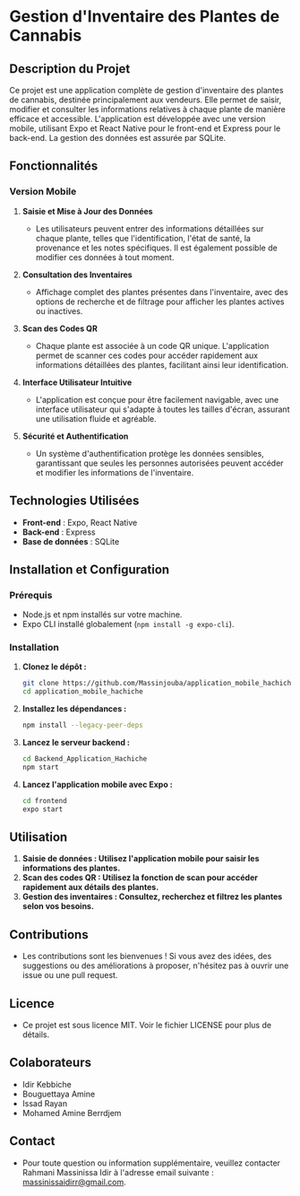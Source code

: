 # Gestion d'Inventaire des Plantes de Cannabis 

## Description du Projet

Ce projet est une application complète de gestion d'inventaire des plantes de cannabis, destinée principalement aux vendeurs. Elle permet de saisir, modifier et consulter les informations relatives à chaque plante de manière efficace et accessible. L'application est développée avec une version mobile, utilisant Expo et React Native pour le front-end et Express pour le back-end. La gestion des données est assurée par SQLite.

## Fonctionnalités

### Version Mobile

1. **Saisie et Mise à Jour des Données**
   - Les utilisateurs peuvent entrer des informations détaillées sur chaque plante, telles que l'identification, l'état de santé, la provenance et les notes spécifiques. Il est également possible de modifier ces données à tout moment.

2. **Consultation des Inventaires**
   - Affichage complet des plantes présentes dans l'inventaire, avec des options de recherche et de filtrage pour afficher les plantes actives ou inactives.

3. **Scan des Codes QR**
   - Chaque plante est associée à un code QR unique. L'application permet de scanner ces codes pour accéder rapidement aux informations détaillées des plantes, facilitant ainsi leur identification.

4. **Interface Utilisateur Intuitive**
   - L'application est conçue pour être facilement navigable, avec une interface utilisateur qui s'adapte à toutes les tailles d'écran, assurant une utilisation fluide et agréable.

5. **Sécurité et Authentification**
   - Un système d'authentification protège les données sensibles, garantissant que seules les personnes autorisées peuvent accéder et modifier les informations de l'inventaire.

## Technologies Utilisées

- **Front-end** : Expo, React Native
- **Back-end** : Express
- **Base de données** : SQLite

## Installation et Configuration

### Prérequis

- Node.js et npm installés sur votre machine.
- Expo CLI installé globalement (`npm install -g expo-cli`).

### Installation

1. **Clonez le dépôt :**

   ```bash
   git clone https://github.com/Massinjouba/application_mobile_hachiche-.git
   cd application_mobile_hachiche
   ```

2. **Installez les dépendances :**

   ```bash
   npm install --legacy-peer-deps
   ```

3. **Lancez le serveur backend :**

   ```bash
   cd Backend_Application_Hachiche
   npm start
   ```

3. **Lancez l'application mobile avec Expo :**

   ```bash
   cd frontend
   expo start
   ```
## Utilisation 

1. **Saisie de données : Utilisez l'application mobile pour saisir les informations des plantes.**
2. **Scan des codes QR : Utilisez la fonction de scan pour accéder rapidement aux détails des plantes.**
3. **Gestion des inventaires : Consultez, recherchez et filtrez les plantes selon vos besoins.**
   
## Contributions
  - Les contributions sont les bienvenues ! Si vous avez des idées, des suggestions ou des améliorations à proposer, n'hésitez pas à ouvrir une issue ou une pull request.

## Licence
  - Ce projet est sous licence MIT. Voir le fichier LICENSE pour plus de détails.

## Colaborateurs 

  - Idir Kebbiche
  - Bouguettaya Amine
  - Issad Rayan
  - Mohamed Amine Berrdjem

## Contact
  - Pour toute question ou information supplémentaire, veuillez contacter Rahmani Massinissa Idir à l'adresse email suivante : massinissaidirr@gmail.com.
